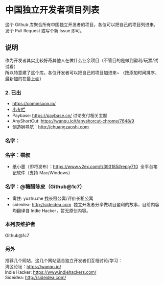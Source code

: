 # 中国独立开发者项目列表
这个 Github 库聚合所有中国独立开发者的项目，各位可以把自己的项目列进来。发个 Pull Request 或写个新 Issue 即可。

## 说明
作为开发者其实比较好奇其他人在做什么业余项目（不管目的是做到盈利/玩票/试试看）           
所以特意建了这个库。各位开发者可以把自己的项目加进来~
（按添加时间排序，最新加的在最上面）


### 2. 已出
* https://cominsoon.io/
* [小专栏](https://xiaozhuanlan.com/)
* Paybase: https://paybase.cn/ 讨论支付相关主题
* AnyShortCut: https://wanqu.io/t/anyshorcut-chrome/7648/9 
* 创造狮导航：http://chuangzaoshi.com

### 名字：

### 名字：猫叔
* 纸小墨（即将发布）：https://www.v2ex.com/t/393185#reply710
  全平台笔记软件（支持 Mac/Windows）

### 名字：@糖醋陈皮（Github@1c7）
* 寓住: yuzhu.me
  找长租公寓/评价长租公寓
* sideidea: http://sideidea.com
  独立开发者分享做项目盈利的故事，目前内容均翻译自 Indie Hacker，暂无原创内容。

### 本列表维护者
Github@1c7

### 另外
推荐几个网站，这几个网站适合独立开发者们互相讨论/学习：    
湾区论坛：https://wanqu.io/    
Indie Hacker: https://www.indiehackers.com/     
Sideidea: http://sideidea.com/    
